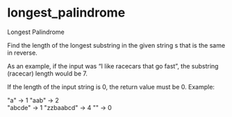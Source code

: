 # longest_palindrome
Longest Palindrome

Find the length of the longest substring in the given string s that is the same in reverse.

As an example, if the input was “I like racecars that go fast”, the substring (racecar) length would be 7.

If the length of the input string is 0, the return value must be 0.
Example:

"a" -> 1 
"aab" -> 2  
"abcde" -> 1
"zzbaabcd" -> 4
"" -> 0
